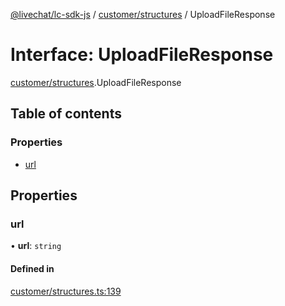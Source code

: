 [@livechat/lc-sdk-js](../README.md) / [customer/structures](../modules/customer_structures.md) / UploadFileResponse

# Interface: UploadFileResponse

[customer/structures](../modules/customer_structures.md).UploadFileResponse

## Table of contents

### Properties

- [url](customer_structures.UploadFileResponse.md#url)

## Properties

### url

• **url**: `string`

#### Defined in

[customer/structures.ts:139](https://github.com/livechat/lc-sdk-js/blob/7431f2f/src/customer/structures.ts#L139)
